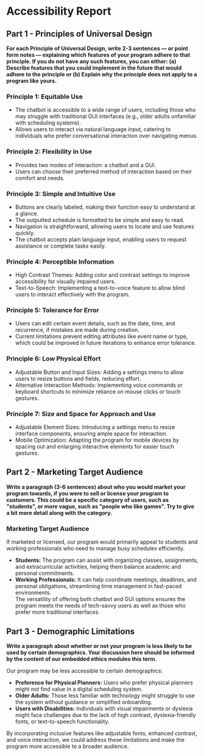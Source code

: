 # Accessibility Report

## **Part 1 - Principles of Universal Design**
**For each Principle of Universal Design, write 2-3 sentences — or point form notes — explaining which features of your 
program adhere to that principle. If you do not have any such features, you can either:
(a) Describe features that you could implement in the future that would adhere to the principle or
(b) Explain why the principle does not apply to a program like yours.**

### **Principle 1: Equitable Use**
- The chatbot is accessible to a wide range of users, including those who may struggle with traditional GUI interfaces (e.g., older adults unfamiliar with scheduling systems).  
- Allows users to interact via natural language input, catering to individuals who prefer conversational interaction over navigating menus.  

### **Principle 2: Flexibility in Use**
- Provides two modes of interaction: a chatbot and a GUI.  
- Users can choose their preferred method of interaction based on their comfort and needs.  

### **Principle 3: Simple and Intuitive Use**
- Buttons are clearly labeled, making their function easy to understand at a glance.  
- The outputted schedule is formatted to be simple and easy to read.  
- Navigation is straightforward, allowing users to locate and use features quickly.  
- The chatbot accepts plain language input, enabling users to request assistance or complete tasks easily.  

### **Principle 4: Perceptible Information**
- High Contrast Themes: Adding color and contrast settings to improve accessibility for visually impaired users.  
- Text-to-Speech: Implementing a text-to-voice feature to allow blind users to interact effectively with the program.  

### **Principle 5: Tolerance for Error**
- Users can edit certain event details, such as the date, time, and recurrence, if mistakes are made during creation.  
- Current limitations prevent editing attributes like event name or type, which could be improved in future iterations to enhance error tolerance.  

### **Principle 6: Low Physical Effort**
- Adjustable Button and Input Sizes: Adding a settings menu to allow users to resize buttons and fields, reducing effort.  
- Alternative Interaction Methods: Implementing voice commands or keyboard shortcuts to minimize reliance on mouse clicks or touch gestures.  

### **Principle 7: Size and Space for Approach and Use**
- Adjustable Element Sizes: Introducing a settings menu to resize interface components, ensuring ample space for interaction.  
- Mobile Optimization: Adapting the program for mobile devices by spacing out and enlarging interactive elements for easier touch gestures.  

## **Part 2 - Marketing Target Audience**
**Write a paragraph (3-6 sentences) about who you would market your program towards, if you were to sell or license your
program to customers. This could be a specific category of users, such as "students", or more vague, such as "people who
like games". Try to give a bit more detail along with the category.**

### **Marketing Target Audience**
If marketed or licensed, our program would primarily appeal to students and working professionals who need to manage busy schedules efficiently.  
- **Students:** The program can assist with organizing classes, assignments, and extracurricular activities, helping them balance academic and personal commitments.  
- **Working Professionals:** It can help coordinate meetings, deadlines, and personal obligations, streamlining time management in fast-paced environments.  
The versatility of offering both chatbot and GUI options ensures the program meets the needs of tech-savvy users as well as those who prefer more traditional interfaces.  

## **Part 3 - Demographic Limitations**
**Write a paragraph about whether or not your program is less likely to be used by certain demographics. Your discussion
here should be informed by the content of our embedded ethics modules this term.**

Our program may be less accessible to certain demographics:  
- **Preference for Physical Planners:** Users who prefer physical planners might not find value in a digital scheduling system.  
- **Older Adults:** Those less familiar with technology might struggle to use the system without guidance or simplified onboarding.  
- **Users with Disabilities:** Individuals with visual impairments or dyslexia might face challenges due to the lack of high contrast, dyslexia-friendly fonts, or text-to-speech functionality.  

By incorporating inclusive features like adjustable fonts, enhanced contrast, and voice interaction, we could address these limitations and make the program more accessible to a broader audience.
